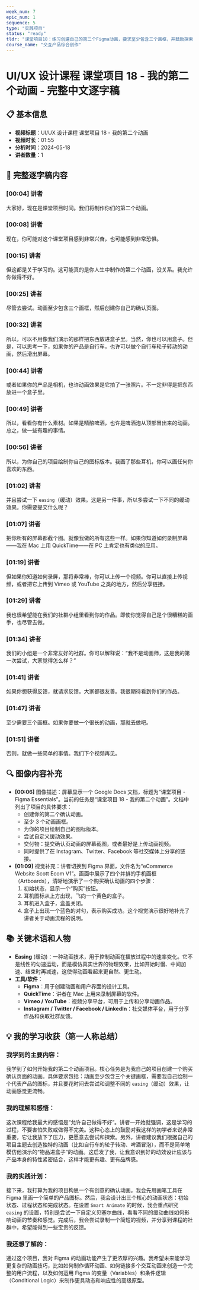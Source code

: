 ```yaml
---
week_num: 7
epic_num: 1
sequence: 5
type: "实践项目"
status: "ready"
tldr: "课堂项目18：练习创建自己的第二个Figma动画，要求至少包含三个画框，并鼓励探索与项目主题相关的创意动画。"
course_name: "交互产品综合创作"
---
```


# UI/UX 设计课程 课堂项目 18 - 我的第二个动画 - 完整中文逐字稿

## 📋 基本信息
- **视频标题**：UI/UX 设计课程 课堂项目 18 - 我的第二个动画
- **视频时长**：01:55
- **分析时间**：2024-05-18
- **讲者数量**：1

## 📝 完整逐字稿内容

### [00:04] 讲者
大家好，现在是课堂项目时间。我们将制作你们的第二个动画。

### [00:08] 讲者
现在，你可能对这个课堂项目感到非常兴奋，也可能感到非常恐惧。

### [00:15] 讲者
但这都是关于学习的。这可能真的是你人生中制作的第二个动画，没关系。我允许你做得不好。

### [00:25] 讲者
尽管去尝试。动画至少包含三个画框，然后创建你自己的确认页面。

### [00:32] 讲者
所以，可以不用像我们演示的那样把东西放进盒子里。当然，你也可以用盒子。但是，可以思考一下，如果你的产品是自行车，也许可以做个自行车轮子转动的动画，然后滑出屏幕。

### [00:44] 讲者
或者如果你的产品是相机，也许动画效果是它拍了一张照片。不一定非得是把东西放进一个盒子里。

### [00:49] 讲者
所以，看看你有什么素材。如果是精酿啤酒，也许是啤酒泡从顶部冒出来的动画。总之，做一些有趣的事情。

### [00:56] 讲者
所以，为你自己的项目绘制你自己的图标版本。我画了那些耳机，你可以画任何你喜欢的东西。

### [01:02] 讲者
并且尝试一下 `easing`（缓动）效果。这是另一件事，所以多尝试一下不同的缓动效果。你需要提交什么呢？

### [01:07] 讲者
把你所有的屏幕都截个图。就像我做的所有这些一样。如果你知道如何录制屏幕——我在 Mac 上用 QuickTime——在 PC 上肯定也有类似的应用。

### [01:19] 讲者
但如果你知道如何录屏，那将非常棒，你可以上传一个视频。你可以直接上传视频，或者把它上传到 Vimeo 或 YouTube 之类的地方，然后分享链接。

### [01:29] 讲者
我也很希望能在我们的社群小组里看到你的作品。即使你觉得自己是个很糟糕的画手，也尽管去做。

### [01:34] 讲者
我们的小组是一个非常友好的社群。你可以解释说：“我不是动画师，这是我的第一次尝试，大家觉得怎么样？”

### [01:41] 讲者
如果你想获得反馈，就请求反馈。大家都很友善。我很期待看到你们的作品。

### [01:47] 讲者
至少需要三个画框。如果你要做一个很长的动画，那就去做吧。

### [01:51] 讲者
否则，就做一些简单的事情。我们下个视频再见。

## 🔍 图像内容补充
- **[00:06]** 图像描述：屏幕显示一个 Google Docs 文档，标题为“课堂项目 - Figma Essentials”。当前的任务是“课堂项目 18 - 我的第二个动画”。文档中列出了项目的具体要求：
  - 创建你的第二个确认动画。
  - 至少 3 个动画画框。
  - 为你的项目绘制自己的图标版本。
  - 尝试自定义缓动效果。
  - 交付物：提交确认页动画的屏幕截图，或者最好是上传动画视频。
  - 同时提供了在 Instagram、Twitter、Facebook 等社交媒体上分享的链接。
- **[01:09]** 视觉补充：讲者切换到 Figma 界面，文件名为“eCommerce Website Scott Ecom V1”。画面中展示了四个并排的手机画框（Artboards），清晰地演示了一个购买确认动画的四个步骤：
  1.  初始状态，显示一个“购买”按钮。
  2.  耳机图标从上方出现，飞向一个黄色的盒子。
  3.  耳机进入盒子，盒盖关闭。
  4.  盒子上出现一个蓝色的对勾，表示购买成功。这个视觉演示很好地补充了讲者关于动画流程的说明。

## 📚 关键术语和人物
- **Easing** (缓动)：一种动画技术，用于控制动画在播放过程中的速率变化。它不是线性的匀速运动，而是模仿真实世界的物理效果，比如开始时慢、中间加速、结束时再减速，这使得动画看起来更自然、更生动。
- **工具/软件**：
  - **Figma**：用于创建动画和用户界面的设计工具。
  - **QuickTime**：讲者在 Mac 上用来录制屏幕的软件。
  - **Vimeo / YouTube**：视频分享平台，可用于上传和分享动画作品。
  - **Instagram / Twitter / Facebook / LinkedIn**：社交媒体平台，用于分享作品和获取社群反馈。

## 💡 我的学习收获（第一人称总结）

### 我学到的主要内容：
我学到了如何开始我的第二个动画项目。核心任务是为我自己的项目创建一个购买确认页面的动画。具体要求包括：动画至少包含三个关键画框，需要我自己绘制一个代表产品的图标，并且要花时间去尝试和调整不同的 `easing`（缓动）效果，让动画感觉更流畅。

### 我的理解和感悟：
这次课程给我最大的感悟是“允许自己做得不好”。讲者一开始就强调，这是学习的过程，不要害怕失败或做得不完美。这种心态上的鼓励对我这样的初学者来说非常重要，它让我放下了压力，更愿意去尝试和探索。另外，讲者建议我们根据自己的项目主题去创造独特的动画（比如自行车的轮子转动、啤酒冒泡），而不是简单地模仿他演示的“物品进盒子”的动画。这启发了我，让我意识到好的动效设计应该与产品本身的特性紧密结合，这样才能更有趣、更有品牌感。

### 我的实践计划：
接下来，我打算为我的项目构思一个有创意的确认动画。我会先用画笔工具在 Figma 里画一个简单的产品图标。然后，我会设计出三个核心的动画状态：初始状态、过程状态和完成状态。在设置 `Smart Animate` 的时候，我会重点研究 `easing` 的设置，特别是尝试一下自定义贝塞尔曲线，看看不同的缓动曲线如何影响动画的节奏和感觉。完成后，我会尝试录制一个简短的视频，并分享到课程的社群中，希望能得到一些宝贵的反馈。

### 我还想了解的：
通过这个项目，我对 Figma 的动画功能产生了更浓厚的兴趣。我希望未来能学习更复杂的动画技巧，比如如何制作循环动画、如何链接多个交互动画来创造一个完整的用户流程，以及如何运用 Figma 的变量（Variables）和条件逻辑（Conditional Logic）来制作更具动态和响应性的高级原型。